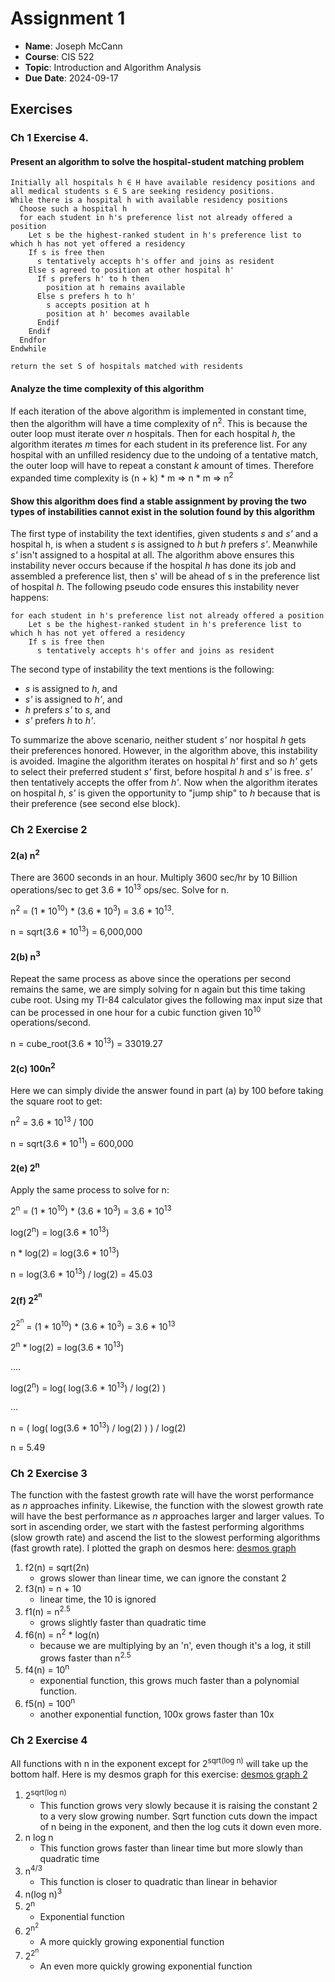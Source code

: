 # Assignment 1

- **Name**: Joseph McCann
- **Course**: CIS 522
- **Topic**: Introduction and Algorithm Analysis
- **Due Date**: 2024-09-17

## Exercises

### Ch 1 Exercise 4. 

#### Present an algorithm to solve the hospital-student matching problem

```
Initially all hospitals h ∈ H have available residency positions and all medical students s ∈ S are seeking residency positions.
While there is a hospital h with available residency positions
  Choose such a hospital h
  for each student in h's preference list not already offered a position
    Let s be the highest-ranked student in h's preference list to which h has not yet offered a residency
    If s is free then
      s tentatively accepts h's offer and joins as resident
    Else s agreed to position at other hospital h'
      If s prefers h' to h then
        position at h remains available
      Else s prefers h to h'
        s accepts position at h
        position at h' becomes available
      Endif
    Endif
  Endfor
Endwhile

return the set S of hospitals matched with residents     
```
#### Analyze the time complexity of this algorithm

If each iteration of the above algorithm is implemented in constant time, then the algorithm will have a time complexity of n<sup>2</sup>. This is because the outer loop must iterate over _n_ hospitals. Then for each hospital _h_, the algorithm iterates _m_ times for each student in its preference list. For any hospital with an unfilled residency due to the undoing of a tentative match, the outer loop will have to repeat a constant _k_ amount of times. Therefore expanded time complexity is (n + k) * m => n * m => n<sup>2</sup>

#### Show this algorithm does find a stable assignment by proving the two types of instabilities cannot exist in the solution found by this algorithm

The first type of instability the text identifies, given students _s_ and _s'_ and a hospital h, is when a student _s_ is assigned to _h_ but _h_ prefers _s'_. Meanwhile _s'_ isn't assigned to a hospital at all. The algorithm above ensures this instability never occurs because if the hospital _h_ has done its job and assembled a preference list, then s' will be ahead of s in the preference list of hospital _h_. The following pseudo code ensures this instability never happens:

```
for each student in h's preference list not already offered a position
    Let s be the highest-ranked student in h's preference list to which h has not yet offered a residency
    If s is free then
      s tentatively accepts h's offer and joins as resident
```

The second type of instability the text mentions is the following:

- _s_ is assigned to _h_, and
- _s'_ is assigned to _h'_, and
- _h_ prefers _s'_ to _s_, and
- _s'_ prefers _h_ to _h'_.

To summarize the above scenario, neither student _s'_ nor hospital _h_ gets their preferences honored. However, in the algorithm above, this instability is avoided. Imagine the algorithm iterates on hospital _h'_ first and so _h'_  gets to select their preferred student _s'_ first, before hospital _h_ and _s'_ is free. _s'_ then tentatively accepts the offer from _h'_. Now when the algorithm iterates on hospital _h_, _s'_ is given the opportunity to "jump ship" to _h_ because that is their preference (see second else block).

### Ch 2 Exercise 2

#### **2(a)** n<sup>2</sup>

There are 3600 seconds in an hour. Multiply 3600 sec/hr by 10 Billion operations/sec to get 3.6 * 10<sup>13</sup> ops/sec. Solve for n.

n<sup>2</sup> = (1 * 10<sup>10</sup>) * (3.6 * 10<sup>3</sup>) = 3.6 * 10<sup>13</sup>.

n = sqrt(3.6 * 10<sup>13</sup>) = 6,000,000

#### **2(b)** n<sup>3</sup>

Repeat the same process as above since the operations per second remains the same, we are simply solving for n again but this time taking cube root. Using my TI-84 calculator gives the following max input size that can be processed in one hour for a cubic function given 10<sup>10</sup> operations/second.

n = cube_root(3.6 * 10<sup>13</sup>) = 33019.27

#### **2(c)** 100n<sup>2</sup>

Here we can simply divide the answer found in part (a) by 100 before taking the square root to get:

n<sup>2</sup> = 3.6 * 10<sup>13</sup> / 100

n = sqrt(3.6 * 10<sup>11</sup>) = 600,000

#### **2(e)** 2<sup>n</sup>

Apply the same process to solve for n:

2<sup>n</sup> = (1 * 10<sup>10</sup>) * (3.6 * 10<sup>3</sup>) = 3.6 * 10<sup>13</sup>

log(2<sup>n</sup>) = log(3.6 * 10<sup>13</sup>)

n * log(2) = log(3.6 * 10<sup>13</sup>)

n = log(3.6 * 10<sup>13</sup>) / log(2) = 45.03

#### **2(f)** 2<sup>2<sup>n</sup></sup>

2<sup>2<sup>n</sup></sup> = (1 * 10<sup>10</sup>) * (3.6 * 10<sup>3</sup>) = 3.6 * 10<sup>13</sup>

2<sup>n</sup> * log(2) = log(3.6 * 10<sup>13</sup>)

....

log(2<sup>n</sup>) = log( log(3.6 * 10<sup>13</sup>) / log(2) )

...

n = ( log( log(3.6 * 10<sup>13</sup>) / log(2) ) ) / log(2)

n = 5.49

### Ch 2 Exercise 3

The function with the fastest growth rate will have the worst performance as _n_ approaches infinity. Likewise, the function with the slowest growth rate will have the best performance as _n_ approaches larger and larger values. To sort in ascending order, we start with the fastest performing algorithms (slow growth rate) and ascend the list to the slowest performing algorithms (fast growth rate). I plotted the graph on desmos here: [desmos graph](https://www.desmos.com/calculator/whayhrjjnt) 

1. f2(n) = sqrt(2n)
    - grows slower than linear time, we can ignore the constant 2
2. f3(n) = n + 10
    - linear time, the 10 is ignored
3. f1(n) = n<sup>2.5</sup>
    - grows slightly faster than quadratic time
4. f6(n) = n<sup>2</sup> * log(n)
    - because we are multiplying by an 'n', even though it's a log, it still grows faster than n<sup>2.5</sup>
5. f4(n) = 10<sup>n</sup>
    - exponential function, this grows much faster than a polynomial function.
6. f5(n) = 100<sup>n</sup>
    - another exponential function, 100x grows faster than 10x

### Ch 2 Exercise 4

All functions with n in the exponent except for 2<sup>sqrt(log n)</sup> will take up the bottom half. Here is my desmos graph for this exercise: [desmos graph 2](https://www.desmos.com/calculator/kjmlmrhxlh) 

1. 2<sup>sqrt(log n)</sup>
    - This function grows very slowly because it is raising the constant 2 to a very slow growing number. Sqrt function cuts down the impact of n being in the exponent, and then the log cuts it down even more.
2. n log n
    - This function grows faster than linear time but more slowly than quadratic time
3. n<sup>4/3</sup>
    - This function is closer to quadratic than linear in behavior
4. n(log n)<sup>3</sup>
5. 2<sup>n</sup>
    - Exponential function
6. 2<sup>n<sup>2</sup></sup>
    - A more quickly growing exponential function
7. 2<sup>2<sup>n</sup></sup>
    - An even more quickly growing exponential function